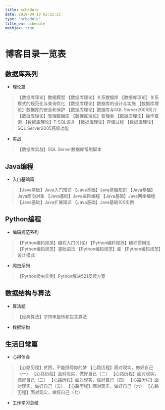 ```yaml
---
title: schedule
date: 2019-04-13 02:31:33
type: "schedule"
title_en: schedule
mathjax: true
---
```



# 博客目录一览表

## 数据库系列

- 理论篇
>【数据库理论】数据模型
>【数据库理论】关系数据库
>【数据库理论】关系模式的规范化与查询优化
>【数据库理论】数据库的设计与实施
>【数据库理论】数据库的安全和保护
>【数据库理论】数据库与SQL Server2005简介
>【数据库理论】管理数据库
>【数据库理论】管理表
>【数据库理论】操作查询
>【数据库理论】T-SQL语言
>【数据库理论】存储过程
>【数据库理论】SQL Server2005高级功能

- 实战
>【数据库实战】SQL Server数据库常用脚本


## Java编程

- 入门基础篇
>【Java基础】Java入门知识
>【Java基础】Java基础知识
>【Java基础】Java面向对象
>【Java基础】Java进阶编程
>【Java基础】Java网络编程
>【Java基础】Java扩展知识
>【Java基础】Java基础100实例


## Python编程

- 编码规范系列
>【Python编码规范】编程入门(引论)
>【Python编码规范】编程惯用法
>【Python编码规范】基础语法
>【Python编码规范】库
>【Python编码规范】设计模式

- 爬虫系列
> 【Python爬虫实例】Python解决521反爬方案

## 数据结构与算法

- 算法题
>【经典算法】字符串旋转和包含算法

- 数据结构


## 生活日常篇

- 心得体会
>【心路历程】贫困，不能阻碍你的梦
>【心路历程】面对现实，做好自己（一）
>【心路历程】面对现实，做好自己（二）
>【心路历程】面对现实，做好自己（三）
>【心路历程】面对现实，做好自己（四）
>【心路历程】面对现实，做好自己（五）
>【心路历程】面对现实，做好自己（六）
>【心路历程】面对现实，做好自己（七）

- 工作学习总结